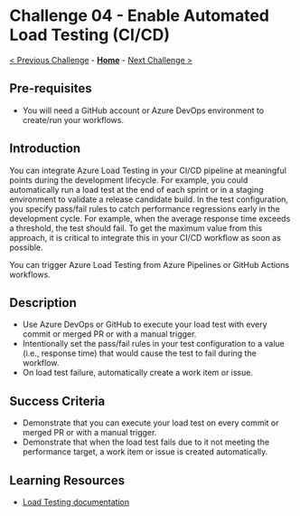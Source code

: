 # Challenge 04 - Enable Automated Load Testing (CI/CD)

[< Previous Challenge](./Challenge-03.md) - **[Home](../README.md)** - [Next Challenge >](./Challenge-05.md)

## Pre-requisites

- You will need a GitHub account or Azure DevOps environment to create/run your workflows.

## Introduction

You can integrate Azure Load Testing in your CI/CD pipeline at meaningful points during the development lifecycle. For example, you could automatically run a load test at the end of each sprint or in a staging environment to validate a release candidate build. In the test configuration, you specify pass/fail rules to catch performance regressions early in the development cycle. For example, when the average response time exceeds a threshold, the test should fail. To get the maximum value from this approach, it is critical to integrate this in your CI/CD workflow as soon as possible.

You can trigger Azure Load Testing from Azure Pipelines or GitHub Actions workflows.

## Description

- Use Azure DevOps or GitHub to execute your load test with every commit or merged PR or with a manual trigger.
- Intentionally set the pass/fail rules in your test configuration to a value (i.e., response time) that would cause the test to fail during the workflow. 
- On load test failure, automatically create a work item or issue.

## Success Criteria

- Demonstrate that you can execute your load test on every commit or merged PR or with a manual trigger.
- Demonstrate that when the load test fails due to it not meeting the performance target, a work item or issue is created automatically.

## Learning Resources

- [Load Testing documentation](https://docs.microsoft.com/en-us/azure/load-testing/)


